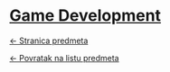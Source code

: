 # [Game Development](https://www.github.com/studosi-fer/GameDev)
[<- Stranica predmeta](.)

[<- Povratak na listu predmeta](https://www.github.com/studosi/FER)
